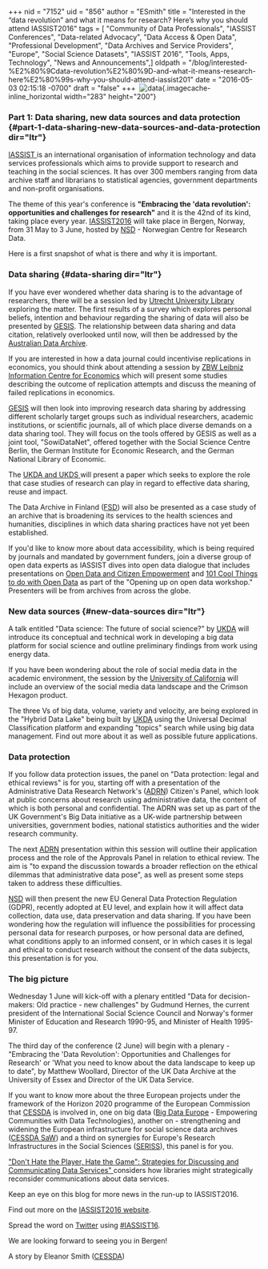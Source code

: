 +++
nid = "7152"
uid = "856"
author = "ESmith"
title = "Interested in the “data revolution” and what it means for research? Here’s why you should attend IASSIST2016"
tags = [ "Community of Data Professionals", "IASSIST Conferences", "Data-related Advocacy", "Data Access & Open Data", "Professional Development", "Data Archives and Service Providers", "Europe", "Social Science Datasets", "IASSIST 2016", "Tools, Apps, Technology", "News and Announcements",]
oldpath = "/blog/interested-%E2%80%9Cdata-revolution%E2%80%9D-and-what-it-means-research-here%E2%80%99s-why-you-should-attend-iassist201"
date = "2016-05-03 02:15:18 -0700"
draft = "false"
+++
 ![](/img/blog/data_computer.jpg "data"){.imagecache-inline_horizontal
width="283" height="200"}

### Part 1: Data sharing, new data sources and data protection {#part-1-data-sharing-new-data-sources-and-data-protection dir="ltr"}

[IASSIST ](http://iassistdata.org)is an international organisation of
information technology and data services professionals which aims to
provide support to research and teaching in the social sciences. It has
over 300 members ranging from data archive staff and librarians to
statistical agencies, government departments and non-profit
organisations.

The theme of this year's conference is **"Embracing the 'data
revolution': opportunities and challenges for research"** and it is the
42nd of its kind, taking place every year.
[IASSIST2016](http://iassist2016.org) will take place in Bergen, Norway,
from 31 May to 3 June, hosted by [NSD](http://www.nsd.uib.no) -
Norwegian Centre for Research Data.

Here is a first snapshot of what is there and why it is important.

### Data sharing {#data-sharing dir="ltr"}

If you have ever wondered whether data sharing is to the advantage of
researchers, there will be a session led by [Utrecht University
Library](https://www.openconf.org/IASSIST16/modules/request.php?module=oc_program&action=summary.php&id=44)
exploring the matter. The first results of a survey which explores
personal beliefs, intention and behaviour regarding the sharing of data
will also be presented by
[GESIS](https://www.openconf.org/IASSIST16/modules/request.php?module=oc_program&action=summary.php&id=53).
The relationship between data sharing and data citation, relatively
overlooked until now, will then be addressed by the [Australian Data
Archive](https://www.openconf.org/IASSIST16/modules/request.php?module=oc_program&action=summary.php&id=79).

If you are interested in how a data journal could incentivise
replications in economics, you should think about attending a session by
[ZBW Leibniz Information Centre for
Economics](https://www.openconf.org/IASSIST16/modules/request.php?module=oc_program&action=summary.php&id=9)
which will present some studies describing the outcome of replication
attempts and discuss the meaning of failed replications in economics.

[GESIS](https://www.openconf.org/IASSIST16/modules/request.php?module=oc_program&action=summary.php&id=54)
will then look into improving research data sharing by addressing
different scholarly target groups such as individual researchers,
academic institutions, or scientific journals, all of which place
diverse demands on a data sharing tool. They will focus on the tools
offered by GESIS as well as a joint tool, "SowiDataNet", offered
together with the Social Science Centre Berlin, the German Institute for
Economic Research, and the German National Library of Economic.

The [UKDA and UKDS
](https://www.openconf.org/IASSIST16/modules/request.php?module=oc_program&action=summary.php&id=75)will
present a paper which seeks to explore the role that case studies of
research can play in regard to effective data sharing, reuse and impact.

The Data Archive in Finland
([FSD](https://www.openconf.org/IASSIST16/modules/request.php?module=oc_program&action=summary.php&id=116))
will also be presented as a case study of an archive that is broadening
its services to the health sciences and humanities, disciplines in which
data sharing practices have not yet been established.

If you'd like to know more about data accessibility, which is being
required by journals and mandated by government funders, join a diverse
group of open data experts as IASSIST dives into open data dialogue that
includes presentations on [Open Data and Citizen
Empowerment](https://www.openconf.org/IASSIST16/modules/request.php?module=oc_program&action=summary.php&id=42)
and [101 Cool Things to do with Open
Data](https://www.openconf.org/IASSIST16/modules/request.php?module=oc_program&action=summary.php&id=57)
as part of the "Opening up on open data workshop." Presenters will be
from archives from across the globe.

### New data sources {#new-data-sources dir="ltr"}

A talk entitled "Data science: The future of social science?" by
[UKDA](https://www.openconf.org/IASSIST16/modules/request.php?module=oc_program&action=summary.php&id=58)
will introduce its conceptual and technical work in developing a big
data platform for social science and outline preliminary findings from
work using energy data.

If you have been wondering about the role of social media data in the
academic environment, the session by the [University of
California](https://www.openconf.org/IASSIST16/modules/request.php?module=oc_program&action=summary.php&id=64)
will include an overview of the social media data landscape and the
Crimson Hexagon product.

The three Vs of big data, volume, variety and velocity, are being
explored in the "Hybrid Data Lake" being built by
[UKDA](https://www.openconf.org/IASSIST16/modules/request.php?module=oc_program&action=summary.php&id=91)
using the Universal Decimal Classification platform and expanding
"topics" search while using big data management. Find out more about it
as well as possible future applications.

### Data protection

If you follow data protection issues, the panel on "Data protection:
legal and ethical reviews" is for you, starting off with a presentation
of the Administrative Data Research Network's
([ADRN](https://www.openconf.org/IASSIST16/modules/request.php?module=oc_program&action=summary.php&id=43))
Citizen's Panel, which look at public concerns about research using
administrative data, the content of which is both personal and
confidential. The ADRN was set up as part of the UK Government's Big
Data initiative as a UK-wide partnership between universities,
government bodies, national statistics authorities and the wider
research community.

The next
[ADRN](https://www.openconf.org/IASSIST16/modules/request.php?module=oc_program&action=summary.php&id=105)
presentation within this session will outline their application process
and the role of the Approvals Panel in relation to ethical review. The
aim is "to expand the discussion towards a broader reflection on the
ethical dilemmas that administrative data pose", as well as present some
steps taken to address these difficulties.

[NSD](https://www.openconf.org/IASSIST16/modules/request.php?module=oc_program&action=summary.php&id=152)
will then present the new EU General Data Protection Regulation (GDPR),
recently adopted at EU level, and explain how it will affect data
collection, data use, data preservation and data sharing. If you have
been wondering how the regulation will influence the possibilities for
processing personal data for research purposes, or how personal data are
defined, what conditions apply to an informed consent, or in which cases
it is legal and ethical to conduct research without the consent of the
data subjects, this presentation is for you.

### The big picture

Wednesday 1 June will kick-off with a plenary entitled "Data for
decision-makers: Old practice - new challenges" by Gudmund Hernes, the
current president of the International Social Science Council and
Norway's former Minister of Education and Research 1990-95, and Minister
of Health 1995-97.

The third day of the conference (2 June) will begin with a plenary -
"Embracing the 'Data Revolution': Opportunities and Challenges for
Research' or 'What you need to know about the data landscape to keep up
to date", by Matthew Woollard, Director of the UK Data Archive at the
University of Essex and Director of the UK Data Service.

If you want to know more about the three European projects under the
framework of the Horizon 2020 programme of the European Commission that
[CESSDA](https://www.openconf.org/IASSIST16/modules/request.php?module=oc_program&action=summary.php&id=45)
is involved in, one on big data ([Big Data
Europe](http://cessda.net/CESSDA-Services/Projects/BigDataEurope) -
Empowering Communities with Data Technologies), another on -
strengthening and widening the European infrastructure for social
science data archives ([CESSDA
SaW](http://cessda.net/CESSDA-Services/Projects/CESSDA-SaW)) and a third
on synergies for Europe's Research Infrastructures in the Social
Sciences ([SERISS](http://cessda.net/CESSDA-Services/Projects/SERISS)),
this panel is for you.  

["Don't Hate the Player, Hate the Game": Strategies for Discussing
and Communicating Data Services"
](https://www.openconf.org/IASSIST16/modules/request.php?module=oc_program&action=summary.php&id=70)considers
how libraries might strategically reconsider communications about data
services.

Keep an eye on this blog for more news in the run-up to IASSIST2016.

Find out more on the [IASSIST2016 website](http://iassist2016.org).

Spread the word on
[Twitter](https://twitter.com/CESSDA_Data/status/727430588286795776) using
[#IASSIST16](https://twitter.com/search?q=%23IASSIST16&src=typd).

We are looking forward to seeing you in Bergen! 


A story by Eleanor Smith ([CESSDA](http://cessda.net/))
